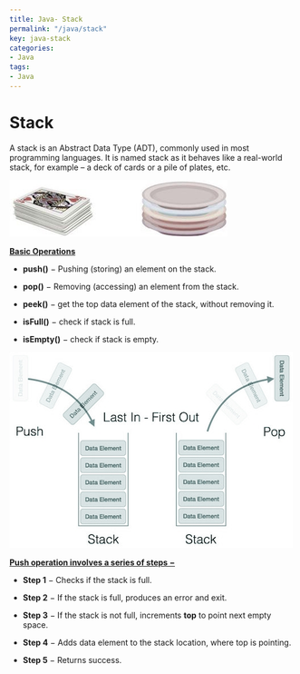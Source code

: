 ```yaml
---
title: Java- Stack
permalink: "/java/stack"
key: java-stack
categories:
- Java
tags:
- Java
---
```


Stack
=========

A stack is an Abstract Data Type (ADT), commonly used in most programming
languages. It is named stack as it behaves like a real-world stack, for example
– a deck of cards or a pile of plates, etc.

![Stack Example](media/084f428b63fc55e180d2b76f86523f63.jpg)

**<u>Basic Operations</u>**

-   **push()** − Pushing (storing) an element on the stack.

-   **pop()** − Removing (accessing) an element from the stack.

-   **peek()** − get the top data element of the stack, without removing it.

-   **isFull()** − check if stack is full.

-   **isEmpty()** − check if stack is empty.

![Stack Representation](media/93594f7a6f2e6d757209d104440bc3b3.jpg)

**<u>Push operation involves a series of steps −</u>**

-   **Step 1** − Checks if the stack is full.

-   **Step 2** − If the stack is full, produces an error and exit.

-   **Step 3** − If the stack is not full, increments **top** to point next
    empty space.

-   **Step 4** − Adds data element to the stack location, where top is pointing.

-   **Step 5** − Returns success.
